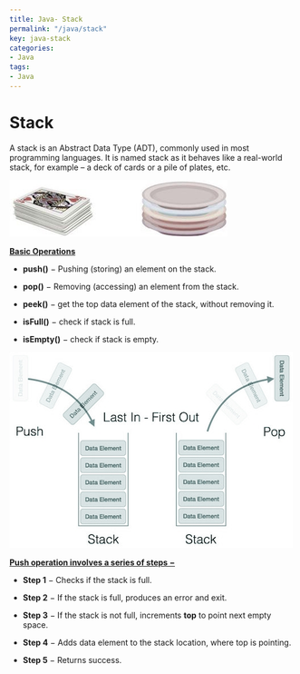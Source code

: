 ```yaml
---
title: Java- Stack
permalink: "/java/stack"
key: java-stack
categories:
- Java
tags:
- Java
---
```


Stack
=========

A stack is an Abstract Data Type (ADT), commonly used in most programming
languages. It is named stack as it behaves like a real-world stack, for example
– a deck of cards or a pile of plates, etc.

![Stack Example](media/084f428b63fc55e180d2b76f86523f63.jpg)

**<u>Basic Operations</u>**

-   **push()** − Pushing (storing) an element on the stack.

-   **pop()** − Removing (accessing) an element from the stack.

-   **peek()** − get the top data element of the stack, without removing it.

-   **isFull()** − check if stack is full.

-   **isEmpty()** − check if stack is empty.

![Stack Representation](media/93594f7a6f2e6d757209d104440bc3b3.jpg)

**<u>Push operation involves a series of steps −</u>**

-   **Step 1** − Checks if the stack is full.

-   **Step 2** − If the stack is full, produces an error and exit.

-   **Step 3** − If the stack is not full, increments **top** to point next
    empty space.

-   **Step 4** − Adds data element to the stack location, where top is pointing.

-   **Step 5** − Returns success.
